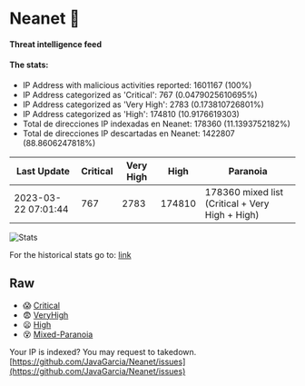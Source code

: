 # Neanet :hocho:
#### Threat intelligence feed
#### The stats:

- IP Address with malicious activities reported: 1601167 (100%)
- IP Address categorized as 'Critical':  767 (0.0479025610695%)
- IP Address categorized as 'Very High':  2783 (0.173810726801%)
- IP Address categorized as 'High':  174810 (10.9176619303)
- Total de direcciones IP indexadas en Neanet:  178360 (11.1393752182%)
- Total de direcciones IP descartadas en Neanet:  1422807 (88.8606247818%)

| Last Update | Critical | Very High | High | Paranoia |
| --- | --- | --- | --- | --- |
| 2023-03-22 07:01:44 | 767 | 2783 | 174810 | 178360 mixed list (Critical + Very High + High)|

![Stats](https://docs.google.com/spreadsheets/d/e/2PACX-1vSnaNMIXVabIpDJjufMlzH7poXnshF3mgd8Is1g9ytUEzVsP5my4Trn8f-xkoLLQ38xpL3HtmUexLo6/pubchart?oid=501124687&format=image)

For the historical stats go to: [link](/stats.csv)
## Raw
- :scream: [Critical](https://raw.githubusercontent.com/JavaGarcia/Neanet/master/blacklists/neanet_critical.txt)
- :fearful: [VeryHigh](https://raw.githubusercontent.com/JavaGarcia/Neanet/master/blacklists/neanet_veryHigh.txtt)
- :frowning: [High](https://raw.githubusercontent.com/JavaGarcia/Neanet/master/blacklists/neanet_high.txt)
- :dizzy_face: [Mixed-Paranoia](https://raw.githubusercontent.com/JavaGarcia/Neanet/master/blacklists/neanet_all.txt)


Your IP is indexed? You may request to takedown. [https://github.com/JavaGarcia/Neanet/issues](https://github.com/JavaGarcia/Neanet/issues)




















































































































































































































































































































































































































































































































































































































































































































































































































































































































































































































































































































































































































































































































































































































































































































































































































































































































































































































































































































































































































































































































































































































































































































































































































































































































































































































































































































































































































































































































































































































































































































































































































































































































































































































































































































































































































































































































































































































































































































































































































































































































































































































































































































































































































































































































































































































































































































































































































































































































































































































































































































































































































































































































































































































































































































































































































































































































































































































































































































































































































































































































































































































































































































































































































































































































































































































































































































































































































































































































































































































































































































































































































































































































































































































































































































































































































































































































































































































































































































































































































































































































































































































































































































































































































































































































































































































































































































































































































































































































































































































































































































































































































































































































































































































































































































































































































































































































































































































































































































































































































































































































































































































































